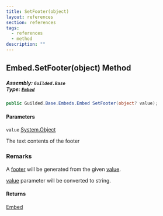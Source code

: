 ```yaml
---
title: SetFooter(object)
layout: references
section: references
tags:
  - references
  - method
description: ""
---
```


## Embed.SetFooter(object) Method
##### **Assembly:** `Guilded.Base`<br/>**Type:** [`Embed`](Embed 'Guilded.Base.Embeds.Embed')

```csharp
public Guilded.Base.Embeds.Embed SetFooter(object? value);
```
#### Parameters

<a name='Guilded.Base.Embeds.Embed.SetFooter(object).value'></a>

`value` [System.Object](https://docs.microsoft.com/en-us/dotnet/api/System.Object 'System.Object')

The text contents of the footer

### Remarks
  
A [footer](EmbedFooter 'Guilded.Base.Embeds.EmbedFooter') will be generated from the given [value](Embed.SetFooter(object)#Guilded.Base.Embeds.Embed.SetFooter(object).value 'Guilded.Base.Embeds.Embed.SetFooter(object).value').  
  
[value](Embed.SetFooter(object)#Guilded.Base.Embeds.Embed.SetFooter(object).value 'Guilded.Base.Embeds.Embed.SetFooter(object).value') parameter will be converted to string.

#### Returns
[Embed](Embed 'Guilded.Base.Embeds.Embed')